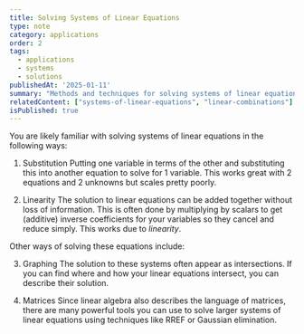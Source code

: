 ```yaml
---
title: Solving Systems of Linear Equations
type: note
category: applications
order: 2
tags:
  - applications
  - systems
  - solutions
publishedAt: '2025-01-11'
summary: "Methods and techniques for solving systems of linear equations."
relatedContent: ["systems-of-linear-equations", "linear-combinations"]
isPublished: true
---
```


You are likely familiar with solving systems of linear equations in the following ways:

1) Substitution
Putting one variable in terms of the other and substituting this into another equation to solve for 1 variable. This works great with 2 equations and 2 unknowns but scales pretty poorly.

2) Linearity
The solution to linear equations can be added together without loss of information. This is often done by multiplying by scalars to get (additive) inverse coefficients for your variables so they cancel and reduce simply. 
This works due to *linearity*.

Other ways of solving these equations include:

3) Graphing
The solution to these systems often appear as intersections. If you can find where and how your linear equations intersect, you can describe their solution.

4) Matrices
Since linear algebra also describes the language of matrices, there are many powerful tools you can use to solve larger systems of linear equations using techniques like RREF or Gaussian elimination.
